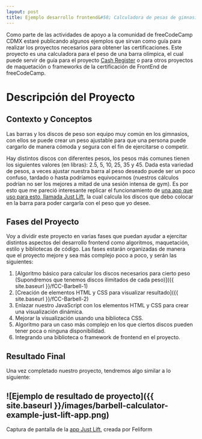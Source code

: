 ```yaml
---
layout: post
title: Ejemplo desarrollo frontend&#58; Calculadora de pesas de gimnasio.
---
```


Como parte de las actividades de apoyo a la comunidad de freeCodeCamp CDMX estaré publicando algunos ejemplos que sirvan como guía para realizar los proyectos necesarios para obtener las certificaciones. Este proyecto es una calculadora para el peso de una barra olímpica, el cual puede servir de guía para el proyecto [Cash Register](https://www.freecodecamp.org/learn/javascript-algorithms-and-data-structures/javascript-algorithms-and-data-structures-projects/cash-register) o para otros proyectos de maquetación o frameworks de la certificación de FrontEnd de freeCodeCamp.

# Descripción del Proyecto

## Contexto y Conceptos
Las barras y los discos de peso son equipo muy común en los gimnasios, con ellos se puede crear un peso ajustable para que una persona puede cargarlo de manera cómoda y segura con el fin de ejercitarse o competir.

Hay distintos discos con diferentes pesos, los pesos más comunes tienen los siguientes valores (en libras): 2.5, 5, 10, 25, 35 y 45. Dada esta variedad de pesos, a veces ajustar nuestra barra al peso deseado puede ser un poco confuso, tardado o hasta podríamos equivocarnos (nuestros cálculos podrían no ser los mejores a mitad de una sesión intensa de gym). Es por esto que me pareció interesante replicar el funcionamiento de [una app que uso para esto, llamada Just Lift](https://play.google.com/store/apps/details?id=feliform.justlift), la cual calcula los discos que debo colocar en la barra para poder cargarla con el peso que yo desee.

## Fases del Proyecto
Voy a dividir este proyecto en varias fases que puedan ayudar a ejercitar distintos aspectos del desarrollo frontend como algoritmos, maquetación, estilo y bibliotecas de código. Las fases estarán organizadas de manera que el proyecto mejore y sea más complejo poco a poco, y serán las siguientes:

1. [Algoritmo básico para calcular los discos necesarios para cierto peso (Supondremos que tenemos discos ilimitados de cada peso)]({{ site.baseurl }}/fCC-Barbell-1)
2. [Creación de elementos HTML y CSS para visualizar resultado]({{ site.baseurl }}/fCC-Barbell-2)
3. Enlazar nuestro JavaScript con los elementos HTML y CSS para crear una visualización dinámica.
4. Mejorar la visualización usando una biblioteca CSS.
5. Algoritmo para un caso más complejo en los que ciertos discos pueden tener poca o ninguna disponibilidad.
6. Integrando una biblioteca o framework de frontend en el proyecto.

## Resultado Final

Una vez completado nuestro proyecto, tendremos algo similar a lo siguiente:

![Ejemplo de resultado de proyecto]({{ site.baseurl }}/images/barbell-calculator-example-just-lift-app.png)
-
Captura de pantalla de la [app Just Lift]((https://play.google.com/store/apps/details?id=feliform.justlift)), creada por Feliform
